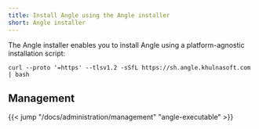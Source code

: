 ```yaml
---
title: Install Angle using the Angle installer
short: Angle installer
---
```


The Angle installer enables you to install Angle using a platform-agnostic installation script:

```shell
curl --proto '=https' --tlsv1.2 -sSfL https://sh.angle.khulnasoft.com | bash
```

## Management

{{< jump "/docs/administration/management" "angle-executable" >}}
